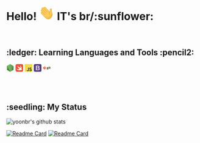 <h1>Hello! <img src="https://raw.githubusercontent.com/ABSphreak/ABSphreak/master/gifs/Hi.gif" width="40px" /> IT's br/:sunflower:</h1>
<br/>
<h2> :ledger: Learning Languages and Tools :pencil2: </h2>

<code><img height="20" src="https://raw.githubusercontent.com/github/explore/80688e429a7d4ef2fca1e82350fe8e3517d3494d/topics/nodejs/nodejs.png"></code>
<code><img height="20" src="https://raw.githubusercontent.com/github/explore/80688e429a7d4ef2fca1e82350fe8e3517d3494d/topics/swift/swift.png"></code>
<code><img height="20" src="https://raw.githubusercontent.com/github/explore/80688e429a7d4ef2fca1e82350fe8e3517d3494d/topics/javascript/javascript.png"></code>
<code><img height="20" src="https://raw.githubusercontent.com/github/explore/80688e429a7d4ef2fca1e82350fe8e3517d3494d/topics/bootstrap/bootstrap.png"></code>
<code><img height="20" src="https://raw.githubusercontent.com/github/explore/80688e429a7d4ef2fca1e82350fe8e3517d3494d/topics/git/git.png"></code>

<br/>
<br/>

<h2> :seedling: My Status </h2>

![yoonbr's github stats](https://github-readme-stats.vercel.app/api?username=yoonbr&show_icons=true&icon&theme=buefy&hide_border=true&hide=prs,issues,contribs)

[![Readme Card](https://github-readme-stats.vercel.app/api/pin/?username=yoonbr&repo=Swift)](https://github.com/yoonbr/Swift.git)
[![Readme Card](https://github-readme-stats.vercel.app/api/pin/?username=yoonbr&repo=Kotlin)](https://github.com/yoonbr/Kotlin.git)


